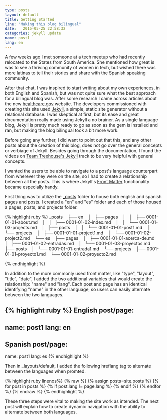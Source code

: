 ```yaml
---
type: posts
layout: default
title: Getting Started
line: "Making this blog bilingual"
date:   2015-05-25 22:58:32
categories: jekyll update
name: post1
lang: en
---
```


A few weeks ago I met someone at a tech meetup who had recently relocated to the States from South America. She mentioned how great is was to see a thriving community of women in tech, but wished there was more latinas to tell their stories and share with the Spanish speaking community. 

After that chat, I was inspired to start writing about my own experiences, in both English and Spanish, but was not quite sure what the best approach for a bilingual blog was. After some research I came across articles about the new <html><a href="http://healthcare.gov">healthcare.gov</a></html> website. The developers commissioned with creating this site used <html><a href="http://jekyllrb.com/" target="_blank">Jekyll</a></html>, a simple, static site generator without a relational database. I was skeptical at first, but its ease and great documentation really made using Jekyll a no brainer. As a single language blog, Jekyll is pretty much ready to go as soon as the gem is installed and ran, but making the blog bilingual took a bit more work. 

Before going any further, I did want to point out that this, and any other posts about the creation of this blog, does not go over the general concepts or verbiage of Jekyll. Besides going through the documentation, I found the videos on <html><a href="http://teamtreehouse.com/library/build-a-blog-with-jekyll-and-github-pages">Team Treehouse's Jekyll</a></html> track to be very helpful with general concepts.

I wanted the users to be able to navigate to a post's language counterpart from wherever they were on the site, so I had to create a relationship between all the posts. This is where Jekyll's <html><a href="http://jekyllrb.com/docs/frontmatter/" target="_blank">Front Matter</a></html> functionality became especially handy. 

First thing was to utilize the <html><a href="http://jekyllrb.com/docs/structure/" target="_blank">_posts</a></html> folder to house both english and spanish pages and posts. I created a "en" and "es" folder and each of those housed a pages, posts, and projects folder.

{% highlight ruby %}
_posts
   ├── en
   │   ├── pages
   │   │   ├── 0001-01-01-about.md
   │   │   ├── 0001-01-02-index.md
   │   │   └── 0001-01-03-projects.md
   │   ├── posts
   │   │   └── 0001-01-01-post1.md
   │   └── projects
   │       ├── 0001-01-01-project1.md
   │       └── 0001-01-02-project2.md
   └── es
       ├── pages
       │   ├── 0001-01-01-acerca-de.md
       │   ├── 0001-01-02-entradas.md
       │   └── 0001-01-03-proyectos.md
       ├── posts
       │   └── 0001-01-01-entrada1.md
       └── projects
           ├── 0001-01-01-proyecto1.md
           └── 0001-01-02-proyecto2.md

{% endhighlight %}

In addition to the more commonly used front matter, like "type", "layout", "title", "date", I added the two additional variables that would create the relationship: "name" and "lang". 
Each post and page has an identical identifying "name" in the other language, so users can easily alternate between the two languages. 

{% highlight ruby %}
English post/page:
---
name: post1
lang: en
---
Spanish post/page:
---
name: post1
lang: es
{% endhighlight %}

Then in _layouts/default, I added the following hreflang tag to alternate between the languages when promted. 

{% highlight ruby linenos%}
{% raw %}
  {% assign posts=site.posts %}
    {% for post in posts %}
      {% if post.lang != page.lang %}
        <link rel="alternate" hreflang="{{ post.lang }}" href="{{ post.url }}" />
      {% endif %}
    {% endfor %}
 {% endraw %}
{% endhighlight %}

These three steps were vital to making the site work as intended. The next post will explain how to create dynamic navigation with the ability to alternate between both languages.  



